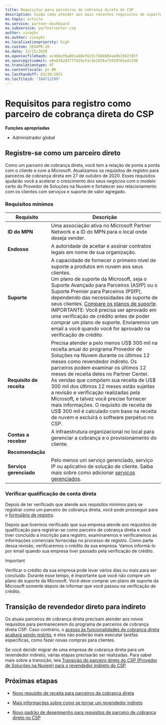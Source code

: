 ```yaml
---
title: Requisitos para parceiros de cobrança direta do CSP
description: Saiba como atender aos mais recentes requisitos de suporte e serviços para se tornar um parceiro de cobrança direto no programa CSP (Provedor de Soluções na Nuvem) da Microsoft.
ms.topic: article
ms.service: partner-dashboard
ms.subservice: partnercenter-csp
author: vinayks
ms.author: vinayks
ms.localizationpriority: high
ms.custom: SEOAPR.20
ms.date: 12/15/2020
ms.openlocfilehash: ac4b6ef6a061a68ef623c7666804a4db1582785f
ms.sourcegitcommit: e8e8362d2777d25efac3e1076af5939765ed13d0
ms.translationtype: HT
ms.contentlocale: pt-BR
ms.lasthandoff: 03/20/2021
ms.locfileid: "104712199"
---
```

# <a name="requirements-to-enroll-as-a-csp-direct-bill-partner"></a>Requisitos para registro como parceiro de cobrança direta do CSP

**Funções apropriadas**

- Administrador global

## <a name="enroll-as-a-direct-partner"></a>Registre-se como um parceiro direto

Como um parceiro de cobrança direta, você tem a relação de ponta a ponta com o cliente e com a Microsoft. Atualizamos os requisitos de registro para parceiros de cobrança direta em 27 de outubro de 2020. Esses requisitos ajudarão você a acelerar o crescimento dos seus negócios com o modelo certo do Provedor de Soluções na Nuvem e fortalecer seu relacionamento com os clientes com serviços e suporte de valor agregado.  

### <a name="minimum-requirements"></a>Requisitos mínimos

|**Requisito**|  **Descrição**  |
|--------------------------------|--------------------------------------------------------------|
|**ID do MPN**   |Uma associação ativa no Microsoft Partner Network e a ID do MPN para o local onde deseja vender.   |
|**Endosso**   |A autoridade de aceitar e assinar contratos legais em nome de sua organização.|
|**Suporte**   |A capacidade de fornecer o primeiro nível de suporte a produtos em nuvem aos seus clientes. <br/>Um plano de suporte da Microsoft, seja o Suporte Avançado para Parceiros (ASfP) ou o Suporte Premier para Parceiros (PSfP), dependendo das necessidades de suporte de seus clientes. [Compare os planos de suporte](https://partner.microsoft.com/support/partnersupport).<br/>IMPORTANTE: Você precisa ser aprovado em uma verificação de crédito antes de poder comprar um plano de suporte. Enviaremos um email a você quando você for aprovado na verificação de crédito. |
|**Requisito de receita**|Precisa atender a pelo menos US$ 300 mil na receita anual do programa Provedor de Soluções na Nuvem durante os últimos 12 meses como revendedor indireto. Os parceiros podem examinar os últimos 12 meses de receita deles no Partner Center.<br/>As vendas que compõem sua receita de US$ 300 mil dos últimos 12 meses estão sujeitas a revisão e verificação realizadas pela Microsoft, e talvez você precise fornecer mais informações. O requisito de receita de US$ 300 mil é calculado com base na receita de nuvem e excluirá o software perpétuo no CSP.|
|**Contas a receber** |A infraestrutura organizacional no local para gerenciar a cobrança e o provisionamento do cliente.|
|**Recomendação**|             |
|**Serviço gerenciado**   |Pelo menos um serviço gerenciado, serviço IP ou aplicativo de solução de cliente. Saiba mais sobre como adicionar [serviços gerenciados](https://partner.microsoft.com/business-opportunities/managed-services-provider).|


### <a name="verify-direct-bill-eligibility"></a>Verificar qualificação de conta direta

Depois de ter verificado que atende aos requisitos mínimos para se registrar como um parceiro de cobrança direta, você pode prosseguir para o [formulário de registro](https://partner.microsoft.com/pcv/register/joinnow/enrollmentwelcome/Reseller/migrate?cloudInstance=Global).

Depois que tivermos verificado que sua empresa atende aos requisitos de qualificação para registrar-se como parceiro de cobrança direta e você tiver concluído a inscrição para registro, examinaremos e verificaremos as informações comerciais fornecidas no processo de registro. Como parte dessa revisão, verificaremos o crédito da sua empresa. Vamos informá-lo por email quando sua empresa tiver passado pela verificação de crédito.
>[!IMPORTANT]
>Verificar o crédito da sua empresa pode levar vários dias ou mais para ser concluído. Durante esse tempo, é importante que você não compre um plano de suporte da Microsoft. Você deve comprar um plano de suporte da Microsoft somente depois de informar que você passou na verificação de crédito.

## <a name="transition-from-direct-to-indirect-reseller"></a>Transição de revendedor direto para indireto

Os atuais parceiros de cobrança direta precisam atender aos novos requisitos para permanecerem do programa de parceiros de cobrança direta CSP. Caso contrário, o [acesso às funcionalidades de cobrança direta acabará sendo restrito](restricted-direct-bill-capabilities.md), e eles não poderão mais executar tarefas específicas, como fazer novas compras para clientes.

Se você decidir migrar de uma empresa de cobrança direta para um revendedor indireto, várias etapas precisarão ser realizadas. Para saber mais sobre a transição, leia [Transição do parceiro direto do CSP (Provedor de Soluções na Nuvem) para o revendedor indireto do CSP](transition-direct-to-indirect.md).

## <a name="next-steps"></a>Próximas etapas

- [Novo requisito de receita para parceiros de cobrança direta](./announcements/2020-october.md#13)
 
- [Mais informações sobre como se tornar um revendedor indireto](https://assetsprod.microsoft.com/csp-directbill-to-indirect-transition.pdf)

- [Novo padrão de desempenho para requisitos de parceiro de cobrança direto no CSP](https://partner.microsoft.comresources/collection/new-performance-standard-for-direct-bill-partner-requirements-in-csp#/)
